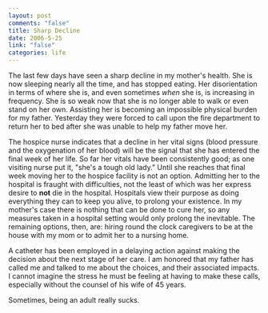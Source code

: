 ```yaml
--- 
layout: post
comments: "false"
title: Sharp Decline
date: 2006-5-25
link: "false"
categories: life
---
```

The last few days have seen a sharp decline in my mother's health. She is now sleeping nearly all the time, and has stopped eating. Her disorientation in terms of where she is, and even sometimes <em>when</em> she is, is increasing in frequency. She is so weak now that she is no longer able to walk or even stand on her own. Assisting her is becoming an impossible physical burden for my father. Yesterday they were forced to call upon the fire department to return her to bed after she was unable to help my father move her.

The hospice nurse indicates that a decline in her vital signs (blood pressure and the oxygenation of her blood) will be the signal that she has entered the final week of her life. So far her vitals have been consistently good; as one visiting nurse put it, "she's a tough old lady." Until she reaches that final week moving her to the hospice facility is not an option. Admitting her to the hospital is fraught with difficulties, not the least of which was her express desire to <strong>not</strong> die in the hospital. Hospitals view their purpose as doing everything they can to keep you alive, to prolong your existence. In my mother's case there is nothing that can be done to cure her, so any measures taken in a hospital setting would only prolong the inevitable. The remaining options, then, are: hiring round the clock caregivers to be at the house with my mom or to admit her to a nursing home.

A catheter has been employed in a delaying action against making the decision about the next stage of her care. I am honored that my father has called me and talked to me about the choices, and their associated impacts. I cannot imagine the stress he must be feeling at having to make these calls, especially without the counsel of his wife of 45 years.

Sometimes, being an adult really sucks.
